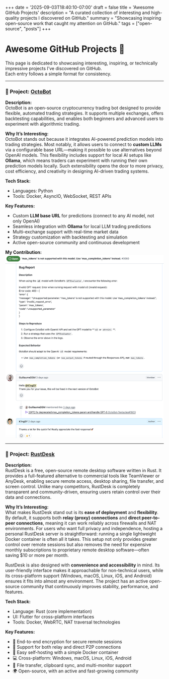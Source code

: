 +++
date = '2025-09-03T18:40:10-07:00'
draft = false
title = 'Awesome GitHub Projects'
description = "A curated collection of interesting and high-quality projects I discovered on GitHub."
summary = "Showcasing inspiring open-source work that caught my attention on GitHub."
tags = ["open-source", "posts"]
+++

# Awesome GitHub Projects 🚀

This page is dedicated to showcasing interesting, inspiring, or technically impressive projects I’ve discovered on GitHub.  
Each entry follows a simple format for consistency.

---

### 📌 Project: [OctoBot](https://github.com/Drakkar-Software/OctoBot)

**Description:**  
OctoBot is an open-source cryptocurrency trading bot designed to provide flexible, automated trading strategies. It supports multiple exchanges, offers backtesting capabilities, and enables both beginners and advanced users to experiment with algorithmic trading.  

**Why It’s Interesting:**  
OctoBot stands out because it integrates AI-powered prediction models into trading strategies. Most notably, it allows users to connect to **custom LLMs** via a configurable base URL—making it possible to use alternatives beyond OpenAI models. This flexibility includes support for local AI setups like **Ollama**, which means traders can experiment with running their own prediction models locally. Such extensibility opens the door to more privacy, cost efficiency, and creativity in designing AI-driven trading systems.  

**Tech Stack:**  
- Languages: Python  
- Tools: Docker, AsyncIO, WebSocket, REST APIs  

**Key Features:**  
- Custom **LLM base URL** for predictions (connect to any AI model, not only OpenAI)  
- Seamless integration with **Ollama** for local LLM trading predictions  
- Multi-exchange support with real-time market data  
- Strategy customization with backtesting and simulation  
- Active open-source community and continuous development  


**My Contribution:**
![Github Issue](Screenshot-2025-09-12-15.04.34.png)

---

### 📌 Project: [RustDesk](https://github.com/rustdesk/rustdesk)

**Description:**  
RustDesk is a free, open-source remote desktop software written in Rust. It provides a full-featured alternative to commercial tools like TeamViewer or AnyDesk, enabling secure remote access, desktop sharing, file transfer, and screen control. Unlike many competitors, RustDesk is completely transparent and community-driven, ensuring users retain control over their data and connections.

**Why It’s Interesting:**  
What makes RustDesk stand out is its **ease of deployment** and **flexibility**. By default, it supports both **relay (proxy) connections** and **direct peer-to-peer connections**, meaning it can work reliably across firewalls and NAT environments. For users who want full privacy and independence, hosting a personal RustDesk server is straightforward: running a single lightweight Docker container is often all it takes. This setup not only provides greater control over remote sessions but also removes the need for expensive monthly subscriptions to proprietary remote desktop software—often saving $10 or more per month.  

RustDesk is also designed with **convenience and accessibility** in mind. Its user-friendly interface makes it approachable for non-technical users, while its cross-platform support (Windows, macOS, Linux, iOS, and Android) ensures it fits into almost any environment. The project has an active open-source community that continuously improves stability, performance, and features.

**Tech Stack:**  
- Language: Rust (core implementation)  
- UI: Flutter for cross-platform interfaces  
- Tools: Docker, WebRTC, NAT traversal technologies  

**Key Features:**  
- 🔑 End-to-end encryption for secure remote sessions  
- 🔄 Support for both relay and direct P2P connections  
- 🐳 Easy self-hosting with a simple Docker container  
- 💻 Cross-platform: Windows, macOS, Linux, iOS, Android  
- 📂 File transfer, clipboard sync, and multi-monitor support  
- 🌍 Open-source, with an active and fast-growing community  



<!-- ## Template for Each Project

### 📌 Project: [Project Name](https://github.com/username/repo)

**Description:**  
_A short summary of what this project does (2–3 sentences)._

**Why It’s Interesting:**  
_A brief note on why I found this project valuable or inspiring (e.g., unique idea, strong technical implementation, great documentation, etc.)._

**Tech Stack:**  
- Language(s):  
- Framework/Tools:  

**Key Features:**  
- Feature 1  
- Feature 2  
- Feature 3  

---

## Example (Placeholder)

### 📌 Project: [Example Project](https://github.com/example/example)

**Description:**  
This is a placeholder project description. It explains what the project does in a concise way.  

**Why It’s Interesting:**  
I found it inspiring because of its elegant implementation and practical use case.  

**Tech Stack:**  
- Languages: Python, JavaScript  
- Tools: Docker, Flask  

**Key Features:**  
- Clean architecture  
- Great documentation  
- Active community support -->
